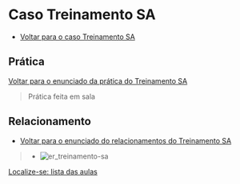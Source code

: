 # Caso Treinamento SA

- [Voltar para o caso Treinamento SA](https://github.com/tmenegaz/db_dendezeiros/blob/master/assunto/ansRequisitos.md#treinamento-sa)

## Prática

[Voltar para o enunciado da prática do Treinamento SA](https://github.com/tmenegaz/db_dendezeiros/blob/master/assunto/ansRequisitos.md#pratica)

> Prática feita em sala

## Relacionamento

- [Voltar para o enunciado do relacionamentos do Treinamento SA](https://github.com/tmenegaz/db_dendezeiros/blob/master/assunto/ansRequisitos.md#relacionamento)

> - ![er_treinamento-sa](img/er_treinamento-sa.png "er_treinamento-sa")

[Localize-se: lista das aulas](https://github.com/tmenegaz/db_dendezeiros/blob/master/assunto/lista.md#lista-de-aulas)